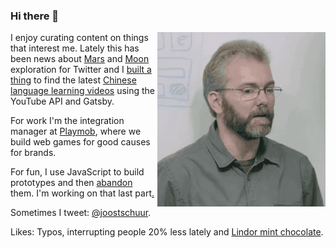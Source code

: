 ### Hi there 👋

<img align="right" alt="Me in an actual meeting that one time" src="https://raw.githubusercontent.com/jschuur/jschuur/master/joost_nonono.gif">

I enjoy curating content on things that interest me. Lately this has been news about [Mars](http://twitter.com/martiansoil) and [Moon](https://twitter.com/lunarsoil) exploration for Twitter and I [built a thing](https://github.com/jschuur/learnchinese.club/) to find the latest [Chinese language learning videos](https://learnchinese.club/) using the YouTube API and Gatsby.

For work I'm the integration manager at [Playmob](https://playmob.com), where we build web games for good causes for brands.

For fun, I use JavaScript to build prototypes and then [abandon](https://londonmarkets.today/) them. I'm working on that last part[.](https://en.wikipedia.org/wiki/Attention_deficit_hyperactivity_disorder)

Sometimes I tweet: [@joostschuur](https://twitter.com/joostschuur).

Likes: Typos, interrupting people 20% less lately and [Lindor mint chocolate](https://www.lindt.co.uk/lindt-lindor-milk-mint-bar-38g-en-gb-04000539280009).

